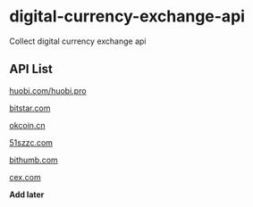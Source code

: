 # digital-currency-exchange-api

Collect digital currency exchange api

## API List

[huobi.com/huobi.pro](https://github.com/huobiapi/API_Docs)

[bitstar.com](https://github.com/bitstarcom/BitStar-API/wiki)

[okcoin.cn](https://www.okcoin.cn/rest_api.html)

[51szzc.com](https://github.com/51szzc/szzc-api-demo)

[bithumb.com](https://www.bithumb.com/u1/US127)

[cex.com](https://coding.net/u/byoneself/p/cex_api/git/tree/master)

**Add later**
